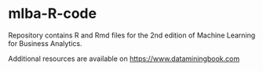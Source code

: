 # mlba-R-code

Repository contains R and Rmd files for the 2nd edition of Machine Learning for Business Analytics. 

Additional resources are available on https://www.dataminingbook.com
